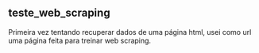 ## teste_web_scraping
Primeira vez tentando recuperar dados de uma página html, usei como url uma página feita para treinar web scraping. 

